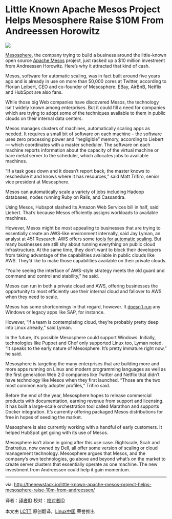 Little Known Apache Mesos Project Helps Mesosphere Raise $10M From Andreessen Horowitz
================================================================================
![](http://thenewstack.io/wp-content/uploads/2014/04/clouds.jpg)

[Mesosphere][1], the company trying to build a business around the little-known open source [Apache Mesos][2] project, just racked up a $10 million investment from Andreessen Horowitz. Here’s why it attracted that kind of cash.

Mesos, software for automatic scaling, was in fact built around five years ago and is already in use on more than 50,000 cores at Twitter, according to Florian Leibert, CEO and co-founder of Mesosphere. EBay, AirBnB, Netflix and HubSpot are also fans.

While those big Web companies have discovered Mesos, the technology isn’t widely known among enterprises. But it could fill a need for companies which are trying to adopt some of the techniques available to them in public clouds on their internal data centers.

Mesos manages clusters of machines, automatically scaling apps as needed. It requires a small bit of software on each machine – the software uses zero processing power and “negligible” memory, according to Liebert — which coordinates with a master scheduler. The software on each machine reports information about the capacity of the virtual machine or bare metal server to the scheduler, which allocates jobs to available machines.

“If a task goes down and it doesn’t report back, the master knows to reschedule it and knows where it has resources,” said Matt Trifiro, senior vice president at Mesosphere.

Mesos can automatically scale a variety of jobs including Hadoop databases, nodes running Ruby on Rails, and Cassandra.

Using Mesos, Hubspot slashed its Amazon Web Services bill in half, said Liebert. That’s because Mesos efficiently assigns workloads to available machines.

However, Mesos might be most appealing to businesses that are trying to essentially create an AWS-like environment internally, said Jay Lyman, an analyst at 451 Research. AWS offers some [tools for automatic scaling][3]. But many businesses are still shy about running everything on public cloud infrastructure. At the same time, they don’t want to block their developers from taking advantage of the capabilities available in public clouds like AWS. They’d like to make those capabilities available on their private clouds.

“You’re seeing the interface of AWS-style strategy meets the old guard and command and control and stability,” he said.

Mesos can run in both a private cloud and AWS, offering businesses the opportunity to most efficiently use their internal cloud and fallover to AWS when they need to scale.

Mesos has some shortcomings in that regard, however. It [doesn’t run][4] any Windows or legacy apps like SAP, for instance.

However, “if a team is contemplating cloud, they’re probably pretty deep into Linux already,” said Lyman.

In the future, it’s possible Mesosphere could support Windows. Initially, technologies like Puppet and Chef only supported Linux too, Lyman noted. “It speaks to the early nature of Mesosphere. It’s pretty immature right now,” he said.

Mesosphere is targeting the many enterprises that are building more and more apps running on Linux and modern programming languages as well as the first generation Web 2.0 companies like Twitter and Netflix that didn’t have technology like Mesos when they first launched. “Those are the two most common early adopter profiles,” Trifiro said.

Before the end of the year, Mesosphere hopes to release commercial products with documentation, earning revenue from support and licensing. It has built a large-scale orchestration tool called Marathon and supports Docker integration. It’s currently offering packaged Mesos distributions for free in hopes of seeding the market.

Mesosphere is also currently working with a handful of early customers. It helped HubSpot get going with its use of Mesos.

Mesosphere isn’t alone in going after this use case. Rightscale, Scalr and Enstratius, now owned by Dell, all offer some version of scaling or cloud management technology. Mesosphere argues that Mesos, and the company’s own technologies, go above and beyond what’s on the market to create server clusters that essentially operate as one machine. The new investment from Andreessen could help it gain momentum.

--------------------------------------------------------------------------------

via: http://thenewstack.io/little-known-apache-mesos-project-helps-mesosphere-raise-10m-from-andreessen/

译者：[译者ID](https://github.com/译者ID) 校对：[校对者ID](https://github.com/校对者ID)

本文由 [LCTT](https://github.com/LCTT/TranslateProject) 原创翻译，[Linux中国](http://linux.cn/) 荣誉推出

[1]:http://mesosphere.io/
[2]:http://mesos.apache.org/
[3]:http://aws.amazon.com/autoscaling/
[4]:http://mesosphere.io/learn/